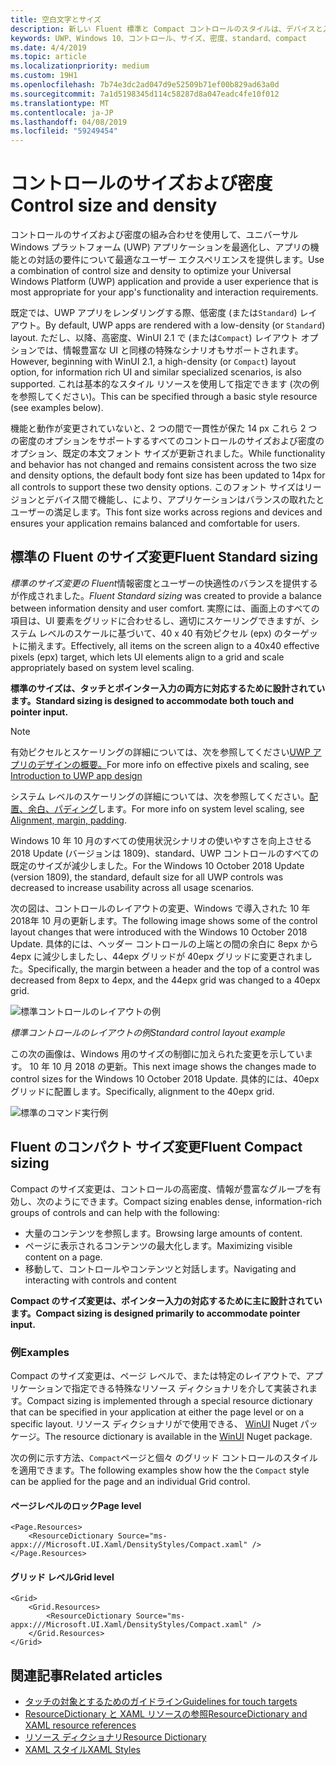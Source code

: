 ```yaml
---
title: 空白文字とサイズ
description: 新しい Fluent 標準と Compact コントロールのスタイルは、デバイスと入力方法に関係なく快適なユーザー エクスペリエンスを確認します。
keywords: UWP、Windows 10、コントロール、サイズ、密度、standard、compact
ms.date: 4/4/2019
ms.topic: article
ms.localizationpriority: medium
ms.custom: 19H1
ms.openlocfilehash: 7b74e3dc2ad047d9e52509b71ef00b829ad63a0d
ms.sourcegitcommit: 7a1d5198345d114c58287d8a047eadc4fe10f012
ms.translationtype: MT
ms.contentlocale: ja-JP
ms.lasthandoff: 04/08/2019
ms.locfileid: "59249454"
---
```

# <a name="control-size-and-density"></a><span data-ttu-id="f9162-104">コントロールのサイズおよび密度</span><span class="sxs-lookup"><span data-stu-id="f9162-104">Control size and density</span></span>

<span data-ttu-id="f9162-105">コントロールのサイズおよび密度の組み合わせを使用して、ユニバーサル Windows プラットフォーム (UWP) アプリケーションを最適化し、アプリの機能との対話の要件について最適なユーザー エクスペリエンスを提供します。</span><span class="sxs-lookup"><span data-stu-id="f9162-105">Use a combination of control size and density to optimize your Universal Windows Platform (UWP) application and provide a user experience that is most appropriate for your app's functionality and interaction requirements.</span></span>

<span data-ttu-id="f9162-106">既定では、UWP アプリをレンダリングする際、低密度 (または`Standard`) レイアウト。</span><span class="sxs-lookup"><span data-stu-id="f9162-106">By default, UWP apps are rendered with a low-density (or `Standard`) layout.</span></span> <span data-ttu-id="f9162-107">ただし、以降、高密度、WinUI 2.1 で (または`Compact`) レイアウト オプションでは、情報豊富な UI と同様の特殊なシナリオもサポートされます。</span><span class="sxs-lookup"><span data-stu-id="f9162-107">However, beginning with WinUI 2.1, a high-density (or `Compact`) layout option, for information rich UI and similar specialized scenarios, is also supported.</span></span> <span data-ttu-id="f9162-108">これは基本的なスタイル リソースを使用して指定できます (次の例を参照してください)。</span><span class="sxs-lookup"><span data-stu-id="f9162-108">This can be specified through a basic style resource (see examples below).</span></span>

<span data-ttu-id="f9162-109">機能と動作が変更されていないと、2 つの間で一貫性が保た 14 px これら 2 つの密度のオプションをサポートするすべてのコントロールのサイズおよび密度のオプション、既定の本文フォント サイズが更新されました。</span><span class="sxs-lookup"><span data-stu-id="f9162-109">While functionality and behavior has not changed and remains consistent across the two size and density options, the default body font size has been updated to 14px for all controls to support these two density options.</span></span> <span data-ttu-id="f9162-110">このフォント サイズはリージョンとデバイス間で機能し、により、アプリケーションはバランスの取れたとユーザーの満足します。</span><span class="sxs-lookup"><span data-stu-id="f9162-110">This font size works across regions and devices and ensures your application remains balanced and comfortable for users.</span></span>

## <a name="fluent-standard-sizing"></a><span data-ttu-id="f9162-111">標準の Fluent のサイズ変更</span><span class="sxs-lookup"><span data-stu-id="f9162-111">Fluent Standard sizing</span></span>

<span data-ttu-id="f9162-112">*標準のサイズ変更の Fluent*情報密度とユーザーの快適性のバランスを提供するが作成されました。</span><span class="sxs-lookup"><span data-stu-id="f9162-112">*Fluent Standard sizing* was created to provide a balance between information density and user comfort.</span></span> <span data-ttu-id="f9162-113">実際には、画面上のすべての項目は、UI 要素をグリッドに合わせるし、適切にスケーリングできますが、システム レベルのスケールに基づいて、40 x 40 有効ピクセル (epx) のターゲットに揃えます。</span><span class="sxs-lookup"><span data-stu-id="f9162-113">Effectively, all items on the screen align to a 40x40 effective pixels (epx) target, which lets UI elements align to a grid and scale appropriately based on system level scaling.</span></span>

**<span data-ttu-id="f9162-114">標準のサイズは、タッチとポインター入力の両方に対応するために設計されています。</span><span class="sxs-lookup"><span data-stu-id="f9162-114">Standard sizing is designed to accommodate both touch and pointer input.</span></span>**

> [!NOTE]
><span data-ttu-id="f9162-115">有効ピクセルとスケーリングの詳細については、次を参照してください[UWP アプリのデザインの概要。](../basics/design-and-ui-intro.md#effective-pixels-and-scaling)</span><span class="sxs-lookup"><span data-stu-id="f9162-115">For more info on effective pixels and scaling, see [Introduction to UWP app design](../basics/design-and-ui-intro.md#effective-pixels-and-scaling)</span></span>
>
> <span data-ttu-id="f9162-116">システム レベルのスケーリングの詳細については、次を参照してください。[配置、余白、パディング](../layout/alignment-margin-padding.md)します。</span><span class="sxs-lookup"><span data-stu-id="f9162-116">For more info on system level scaling, see [Alignment, margin, padding](../layout/alignment-margin-padding.md).</span></span>

<span data-ttu-id="f9162-117">Windows 10 年 10 月のすべての使用状況シナリオの使いやすさを向上させる 2018 Update (バージョンは 1809)、standard、UWP コントロールのすべての既定のサイズが減少しました。</span><span class="sxs-lookup"><span data-stu-id="f9162-117">For the Windows 10 October 2018 Update (version 1809), the standard, default size for all UWP controls was decreased to increase usability across all usage scenarios.</span></span>

<span data-ttu-id="f9162-118">次の図は、コントロールのレイアウトの変更、Windows で導入された 10 年 2018年 10 月の更新します。</span><span class="sxs-lookup"><span data-stu-id="f9162-118">The following image shows some of the control layout changes that were introduced with the Windows 10 October 2018 Update.</span></span> <span data-ttu-id="f9162-119">具体的には、ヘッダー コントロールの上端との間の余白に 8epx から 4epx に減少しましたし、44epx グリッドが 40epx グリッドに変更されました。</span><span class="sxs-lookup"><span data-stu-id="f9162-119">Specifically, the margin between a header and the top of a control was decreased from 8epx to 4epx, and the 44epx grid was changed to a 40epx grid.</span></span>

![標準コントロールのレイアウトの例](images/standarddensity.png)

*<span data-ttu-id="f9162-121">標準コントロールのレイアウトの例</span><span class="sxs-lookup"><span data-stu-id="f9162-121">Standard control layout example</span></span>*

<span data-ttu-id="f9162-122">この次の画像は、Windows 用のサイズの制御に加えられた変更を示しています。 10 年 10 月 2018 の更新。</span><span class="sxs-lookup"><span data-stu-id="f9162-122">This next image shows the changes made to control sizes for the Windows 10 October 2018 Update.</span></span> <span data-ttu-id="f9162-123">具体的には、40epx グリッドに配置します。</span><span class="sxs-lookup"><span data-stu-id="f9162-123">Specifically, alignment to the 40epx grid.</span></span>

![標準のコマンド実行例](images/standarddensitycommanding.png)

## <a name="fluent-compact-sizing"></a><span data-ttu-id="f9162-125">Fluent のコンパクト サイズ変更</span><span class="sxs-lookup"><span data-stu-id="f9162-125">Fluent Compact sizing</span></span>

<span data-ttu-id="f9162-126">Compact のサイズ変更は、コントロールの高密度、情報が豊富なグループを有効し、次のようにできます。</span><span class="sxs-lookup"><span data-stu-id="f9162-126">Compact sizing enables dense, information-rich groups of controls and can help with the following:</span></span>

- <span data-ttu-id="f9162-127">大量のコンテンツを参照します。</span><span class="sxs-lookup"><span data-stu-id="f9162-127">Browsing  large amounts of content.</span></span>
- <span data-ttu-id="f9162-128">ページに表示されるコンテンツの最大化します。</span><span class="sxs-lookup"><span data-stu-id="f9162-128">Maximizing visible content on a page.</span></span>
- <span data-ttu-id="f9162-129">移動して、コントロールやコンテンツと対話します。</span><span class="sxs-lookup"><span data-stu-id="f9162-129">Navigating and interacting with controls and content</span></span>

**<span data-ttu-id="f9162-130">Compact のサイズ変更は、ポインター入力の対応するために主に設計されています。</span><span class="sxs-lookup"><span data-stu-id="f9162-130">Compact sizing is designed primarily to accommodate pointer input.</span></span>**

### <a name="examples"></a><span data-ttu-id="f9162-131">例</span><span class="sxs-lookup"><span data-stu-id="f9162-131">Examples</span></span>

<span data-ttu-id="f9162-132">Compact のサイズ変更は、ページ レベルで、または特定のレイアウトで、アプリケーションで指定できる特殊なリソース ディクショナリを介して実装されます。</span><span class="sxs-lookup"><span data-stu-id="f9162-132">Compact sizing is implemented through a special resource dictionary that can be specified in your application at either the page level or on a specific layout.</span></span> <span data-ttu-id="f9162-133">リソース ディクショナリがで使用できる、 [WinUI](https://docs.microsoft.com/en-us/uwp/toolkits/winui/) Nuget パッケージ。</span><span class="sxs-lookup"><span data-stu-id="f9162-133">The resource dictionary is available in the [WinUI](https://docs.microsoft.com/en-us/uwp/toolkits/winui/) Nuget package.</span></span>

<span data-ttu-id="f9162-134">次の例に示す方法、`Compact`ページと個々 のグリッド コントロールのスタイルを適用できます。</span><span class="sxs-lookup"><span data-stu-id="f9162-134">The following examples show how the the `Compact` style can be applied for the page and an individual Grid control.</span></span>

#### <a name="page-level"></a><span data-ttu-id="f9162-135">ページレベルのロック</span><span class="sxs-lookup"><span data-stu-id="f9162-135">Page level</span></span>

```xaml
<Page.Resources>
    <ResourceDictionary Source="ms-appx:///Microsoft.UI.Xaml/DensityStyles/Compact.xaml" />
</Page.Resources>
```

#### <a name="grid-level"></a><span data-ttu-id="f9162-136">グリッド レベル</span><span class="sxs-lookup"><span data-stu-id="f9162-136">Grid level</span></span>

```xaml
<Grid>
    <Grid.Resources>
        <ResourceDictionary Source="ms-appx:///Microsoft.UI.Xaml/DensityStyles/Compact.xaml" />
    </Grid.Resources>
</Grid>
```

## <a name="related-articles"></a><span data-ttu-id="f9162-137">関連記事</span><span class="sxs-lookup"><span data-stu-id="f9162-137">Related articles</span></span>

- [<span data-ttu-id="f9162-138">タッチの対象とするためのガイドライン</span><span class="sxs-lookup"><span data-stu-id="f9162-138">Guidelines for touch targets</span></span>](../input/guidelines-for-targeting.md)
- [<span data-ttu-id="f9162-139">ResourceDictionary と XAML リソースの参照</span><span class="sxs-lookup"><span data-stu-id="f9162-139">ResourceDictionary and XAML resource references</span></span>](https://docs.microsoft.com/en-us/windows/uwp/design/controls-and-patterns/resourcedictionary-and-xaml-resource-references)
- [<span data-ttu-id="f9162-140">リソース ディクショナリ</span><span class="sxs-lookup"><span data-stu-id="f9162-140">Resource Dictionary</span></span>](https://docs.microsoft.com/en-us/uwp/api/windows.ui.xaml.resourcedictionary)
- [<span data-ttu-id="f9162-141">XAML スタイル</span><span class="sxs-lookup"><span data-stu-id="f9162-141">XAML Styles</span></span>](https://docs.microsoft.com/en-us/windows/uwp/design/controls-and-patterns/xaml-styles) 

